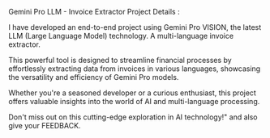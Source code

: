 Gemini Pro LLM - Invoice Extractor Project Details :

I have developed an end-to-end project using Gemini Pro VISION, the latest LLM (Large Language Model) technology. A multi-language invoice extractor. 

This powerful tool is designed to streamline financial processes by effortlessly extracting data from invoices in various languages, showcasing the versatility and efficiency of Gemini Pro models. 

Whether you're a seasoned developer or a curious enthusiast, this project offers valuable insights into the world of AI and multi-language processing. 

Don't miss out on this cutting-edge exploration in AI technology!" and also give your FEEDBACK.
